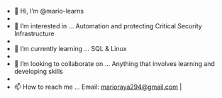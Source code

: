 - 👋 Hi, I’m @mario-learns
- 
- 👀 I’m interested in ... Automation and protecting Critical Security Infrastructure
- 
- 🌱 I’m currently learning ... SQL & Linux
- 
- 💞️ I’m looking to collaborate on ... Anything that involves learning and developing skills 
- 
- 📫 How to reach me ... Email: marioraya294@gmail.com |


